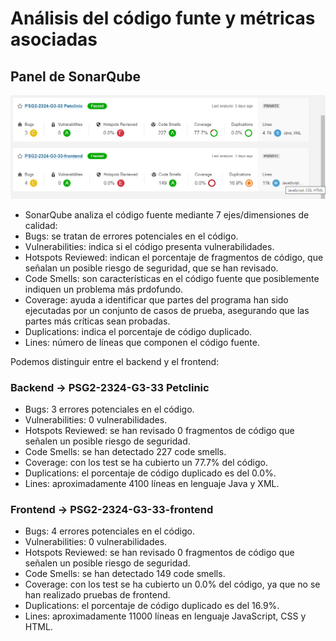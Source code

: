 # Análisis del código funte y métricas asociadas

## Panel de SonarQube

![Panel de SonarQube](../../frontend/src/static/images/captura%20del%20panel%20sonarqube.png)

- SonarQube analiza el código fuente mediante 7 ejes/dimensiones de calidad:
- Bugs: se tratan de errores potenciales en el código.
- Vulnerabilities: indica si el código presenta vulnerabilidades.
- Hotspots Reviewed: indican el porcentaje de fragmentos de código, que señalan un posible riesgo de seguridad, que se han revisado.
- Code Smells: son características en el código fuente que posiblemente indiquen un problema más prdofundo.
- Coverage: ayuda a identificar que partes del programa han sido ejecutadas por un conjunto de casos de prueba, asegurando que las partes más críticas sean probadas.
- Duplications: indica el porcentaje de código duplicado.
- Lines: número de líneas que componen el código fuente.

Podemos distinguir entre el backend y el frontend:
### Backend -> PSG2-2324-G3-33 Petclinic 
- Bugs: 3 errores potenciales en el código.
- Vulnerabilities: 0 vulnerabilidades.
- Hotspots Reviewed: se han revisado 0 fragmentos de código que señalen un posible riesgo de seguridad.
- Code Smells: se han detectado 227 code smells.
- Coverage: con los test se ha cubierto un 77.7% del código.
- Duplications: el porcentaje de código duplicado es del 0.0%.
- Lines: aproximadamente 4100 líneas en lenguaje Java y XML.

### Frontend -> PSG2-2324-G3-33-frontend
- Bugs: 4 errores potenciales en el código.
- Vulnerabilities: 0 vulnerabilidades.
- Hotspots Reviewed: se han revisado 0 fragmentos de código que señalen un posible riesgo de seguridad.
- Code Smells: se han detectado 149 code smells.
- Coverage: con los test se ha cubierto un 0.0% del código, ya que no se han realizado pruebas de frontend.
- Duplications: el porcentaje de código duplicado es del 16.9%.
- Lines: aproximadamente 11000 líneas en lenguaje JavaScript, CSS y HTML.